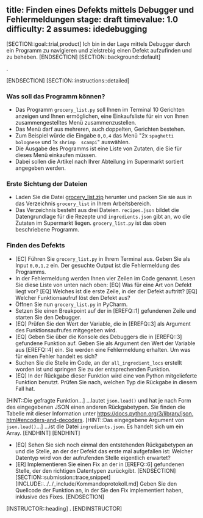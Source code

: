 title: Finden eines Defekts mittels Debugger und Fehlermeldungen
stage: draft
timevalue: 1.0
difficulty: 2
assumes: idedebugging
---
[SECTION::goal::trial,product]
Ich bin in der Lage mittels Debugger durch ein Programm zu navigieren und zielstrebig einen 
Defekt aufzufinden und zu beheben.
[ENDSECTION]
[SECTION::background::default]

.

[ENDSECTION]
[SECTION::instructions::detailed]

### Was soll das Programm können?

- Das Programm `grocery_list.py` soll Ihnen im Terminal 10 Gerichten anzeigen und Ihnen 
  ermöglichen, eine Einkaufsliste für ein von Ihnen zusammengestelltes Menü zusammenzustellen.
- Das Menü darf aus mehreren, auch doppelten, Gerichten bestehen.
- Zum Beispiel würde die Eingabe `0,0,4` das Menü "2x `spaghetti bolognese` und 1x `shrimp 
  scampi`" auswählen.
- Die Ausgabe des Programms ist eine Liste von Zutaten, die Sie für dieses Menü einkaufen müssen.
- Dabei sollen die Artikel nach Ihrer Abteilung im Supermarkt sortiert angegeben werden.

### Erste Sichtung der Dateien

- Laden Sie die Datei [grocery_list.zip](grocery_list.zip) herunter und packen Sie sie aus 
  in das Verzeichnis `grocery_list` in Ihrem Arbeitsbereich.
- Das Verzeichnis besteht aus drei Dateien.
  `recipes.json` bildet die Datengrundlage für die Rezepte und `ingredients.json` gibt an, wo 
  die Zutaten im Supermarkt liegen.
  `grocery_list.py` ist das oben beschriebene Programm.

### Finden des Defekts

- [EC] Führen Sie `grocery_list.py` in Ihrem Terminal aus. 
  Geben Sie als Input `0,0,1,2` ein.
  Der gesuchte Output ist die Fehlermeldung des Programms.
- In der Fehlermeldung werden Ihnen vier Zeilen im Code genannt.
  Lesen Sie diese Liste von unten nach oben: 
  [EQ] Was für eine Art von Defekt liegt vor? 
  [EQ] Welches ist die erste Zeile, in der der Defekt auftritt?
  [EQ] Welcher Funktionsaufruf löst den Defekt aus?
- Öffnen Sie nun `grocery_list.py` in PyCharm.
- Setzen Sie einen Breakpoint auf der in [EREFQ::1] gefundenen Zeile und starten Sie den Debugger.
- [EQ] Prüfen Sie den Wert der Variable, die in [EREFQ::3] als Argument des Funktionsaufrufes 
  mitgegeben wird.
- [EQ] Geben Sie über die Konsole des Debuggers die in [EREFQ::3] gefundene Funktion auf. 
  Geben Sie als Argument den Wert der Variable aus [EREFQ::4] ein.
  Sie werden eine Fehlermeldung erhalten.
  Um was für einen Fehler handelt es sich?
- Suchen Sie die Stelle im Code, an der `all_ingredient_locs` erstellt worden ist und springen 
  Sie zu der entsprechenden Funktion.
- [EQ] In der Rückgabe dieser Funktion wird eine von Python mitgelieferte Funktion benutzt.
  Prüfen Sie nach, welchen Typ die Rückgabe in diesem Fall hat.

[HINT::Die gefragte Funktion...]
...lautet `json.load()` und hat je nach Form des eingegebenen JSON einen anderen Rückgabetypen.
Sie finden die Tabelle mit dieser Information unter [https://docs.python.org/3/library/json.
html#encoders-and-decoders](https://docs.python.org/3/library/json.html#encoders-and-decoders).
[HINT::Das eingegebene Argument von `json.load()`...]
...ist die Datei `ingredients.json`. Es handelt sich um ein Array.
[ENDHINT]
[ENDHINT]  

- [EQ] Sehen Sie sich noch einmal den entstehenden Rückgabetypen an und die Stelle, an der der 
  Defekt das erste mal aufgefallen ist: Welcher Datentyp wird von der aufrufenden Stelle 
  eigentlich erwartet?
- [ER] Implementieren Sie einen Fix an der in [EREFQ::6] gefundenen Stelle, der den richtigen 
  Datentypen zurückgibt.
[ENDSECTION]
[SECTION::submission::trace,snippet]
[INCLUDE::../../_include/Kommandoprotokoll.md]
Geben Sie den Quellcode der Funktion an, in der Sie den Fix implementiert haben, inklusive des 
Fixes.
[ENDSECTION]

[INSTRUCTOR::heading]
.
[ENDINSTRUCTOR]
